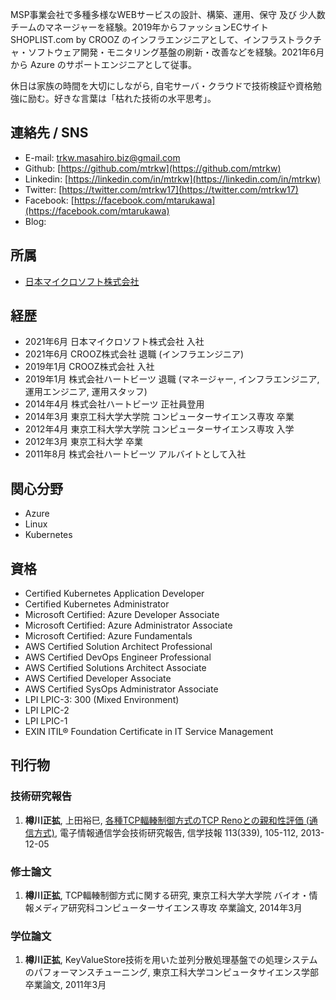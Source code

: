 MSP事業会社で多種多様なWEBサービスの設計、構築、運用、保守 及び 少人数チームのマネージャーを経験。2019年からファッションECサイト SHOPLIST.com by CROOZ のインフラエンジニアとして、インフラストラクチャ・ソフトウェア開発・モニタリング基盤の刷新・改善などを経験。2021年6月から Azure のサポートエンジニアとして従事。<br>

休日は家族の時間を大切にしながら, 自宅サーバ・クラウドで技術検証や資格勉強に励む。好きな言葉は「枯れた技術の水平思考」。

## 連絡先 / SNS

- E-mail: trkw.masahiro.biz@gmail.com
- Github: [https://github.com/mtrkw](https://github.com/mtrkw)
- Linkedin: [https://linkedin.com/in/mtrkw](https://linkedin.com/in/mtrkw)
- Twitter: [https://twitter.com/mtrkw17](https://twitter.com/mtrkw17)
- Facebook: [https://facebook.com/mtarukawa](https://facebook.com/mtarukawa)
- Blog: 

## 所属

- [日本マイクロソフト株式会社](https://news.microsoft.com/ja-jp/cp/outline/)

## 経歴

- 2021年6月 日本マイクロソフト株式会社 入社
- 2021年6月 CROOZ株式会社 退職 (インフラエンジニア)
- 2019年1月 CROOZ株式会社 入社
- 2019年1月 株式会社ハートビーツ 退職 (マネージャー, インフラエンジニア, 運用エンジニア, 運用スタッフ)
- 2014年4月 株式会社ハートビーツ 正社員登用
- 2014年3月 東京工科大学大学院 コンピューターサイエンス専攻 卒業
- 2012年4月 東京工科大学大学院 コンピューターサイエンス専攻 入学
- 2012年3月 東京工科大学 卒業
- 2011年8月 株式会社ハートビーツ アルバイトとして入社

## 関心分野

- Azure
- Linux
- Kubernetes

## 資格

- Certified Kubernetes Application Developer
- Certified Kubernetes Administrator
- Microsoft Certified: Azure Developer Associate
- Microsoft Certified: Azure Administrator Associate
- Microsoft Certified: Azure Fundamentals
- AWS Certified Solution Architect Professional
- AWS Certified DevOps Engineer Professional
- AWS Certified Solutions Architect Associate
- AWS Certified Developer Associate
- AWS Certified SysOps Administrator Associate
- LPI LPIC-3: 300 (Mixed Environment)
- LPI LPIC-2
- LPI LPIC-1
- EXIN ITIL® Foundation Certificate in IT Service Management

## 刊行物

### 技術研究報告

1. **樽川正拡**, 上田裕巳, [各種TCP輻輳制御方式のTCP Renoとの親和性評価 (通信方式)](https://ci.nii.ac.jp/naid/110009903280), 電子情報通信学会技術研究報告, 信学技報 113(339), 105-112, 2013-12-05

### 修士論文

1. **樽川正拡**, TCP輻輳制御方式に関する研究, 東京工科大学大学院 バイオ・情報メディア研究科コンピューターサイエンス​専攻 卒業論文, 2014年3月

### 学位論文

1. **樽川正拡**, KeyValueStore技術を用いた並列分散処理基盤での処理システムのパフォーマンスチューニング, 東京工科大学コンピュータサイエンス学部卒業論文, 2011年3月
